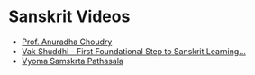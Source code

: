 # Sanskrit Videos


- [Prof. Anuradha Choudry](https://www.youtube.com/playlist?list=PLbRMhDVUMngfYG2GVf2bQnIgsI0Y923g3)
- [Vak Shuddhi - First Foundational Step to Sanskrit Learning...](https://www.youtube.com/playlist?list=PLAPrVB8wngPmk3k_f-ySr0WWRRoHwmBj6)
- [Vyoma Samskrta Pathasala](https://www.youtube.com/channel/UCp5mvCwXR-drTRyzNUUjdZg)

